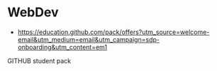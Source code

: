 # WebDev
- https://education.github.com/pack/offers?utm_source=welcome-email&utm_medium=email&utm_campaign=sdp-onboarding&utm_content=em1

GITHUB student pack
